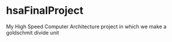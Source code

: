 # hsaFinalProject
My High Speed Computer Architecture project in which we make a goldschmit divide unit
